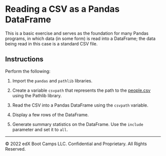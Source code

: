 # Reading a CSV as a Pandas DataFrame

This is a basic exercise and serves as the foundation for many Pandas programs, in which data (in some form) is read into a DataFrame; the data being read in this case is a standard CSV file.

## Instructions

Perform the following:

1. Import the `pandas` and `pathlib` libraries.

2. Create a variable `csvpath` that represents the path to the [people.csv](Resources/people.csv) using the Pathlib library.

3. Read the CSV into a Pandas DataFrame using the `csvpath` variable.

4. Display a few rows of the DataFrame.

5. Generate summary statistics on the DataFrame. Use the `include` parameter and set it to `all`.

---

© 2022 edX Boot Camps LLC. Confidential and Proprietary. All Rights Reserved.
